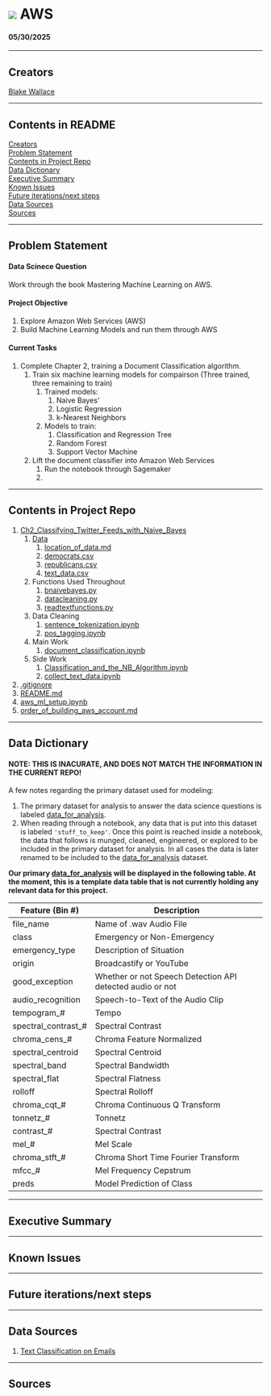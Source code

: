 # ![](https://github.com/BlakeWallace/AWS) AWS
#### 05/30/2025

---

<a id='creators'></a>

## Creators
  
[Blake Wallace](https://www.linkedin.com/in/blake-wallace)  

---

## Contents in README
[Creators](#creators)  
[Problem Statement](#problem-statement)  
[Contents in Project Repo](#repo-content)  
[Data Dictionary](#data-dictionary)  
[Executive Summary](#executive-summary)  
[Known Issues](#known-issues)  
[Future iterations/next steps](#next-steps)  
[Data Sources](#data-sources)  
[Sources](#sources)

---

<a id='problem-statement'></a>

## Problem Statement

#### Data Scinece Question

Work through the book Mastering Machine Learning on AWS.  

#### Project Objective

1. Explore Amazon Web Services (AWS)  
1. Build Machine Learning Models and run them through AWS  

#### Current Tasks

1. Complete Chapter 2, training a Document Classification algorithm.  
    1. Train six machine learning models for compairson (Three trained, three remaining to train)  
        1. Trained models:  
            1. Naive Bayes'  
            1. Logistic Regression  
            1. k-Nearest Neighbors  
        1. Models to train:  
            1. Classification and Regression Tree  
            1. Random Forest  
            1. Support Vector Machine
    1. Lift the document classifier into Amazon Web Services  
        1. Run the notebook through Sagemaker
        1. 

---

<a id='repo-content'></a>

## Contents in Project Repo
1. [Ch2_Classifying_Twitter_Feeds_with_Naive_Bayes](https://github.com/BlakeWallace/AWS/tree/master/Ch2_Classifying_Twitter_Feeds_with_Naive_Bayes)  
    1. [Data](https://github.com/BlakeWallace/AWS/tree/master/Ch2_Classifying_Twitter_Feeds_with_Naive_Bayes/data)  
        1. [location_of_data.md](https://github.com/BlakeWallace/AWS/blob/master/Ch2_Classifying_Twitter_Feeds_with_Naive_Bayes/data/location_of_data.md) 
        1. [democrats.csv](https://github.com/BlakeWallace/AWS/blob/master/Ch2_Classifying_Twitter_Feeds_with_Naive_Bayes/data/democrats.csv)
        1. [republicans.csv](https://github.com/BlakeWallace/AWS/blob/master/Ch2_Classifying_Twitter_Feeds_with_Naive_Bayes/data/republicans.csv)
        1. [text_data.csv](https://github.com/BlakeWallace/AWS/blob/master/Ch2_Classifying_Twitter_Feeds_with_Naive_Bayes/data/text_data.csv)
    1. Functions Used Throughout  
        1. [bnaivebayes.py](https://github.com/BlakeWallace/AWS/blob/master/Ch2_Classifying_Twitter_Feeds_with_Naive_Bayes/bnaivebayes.py)  
        1. [datacleaning.py](https://github.com/BlakeWallace/AWS/blob/master/Ch2_Classifying_Twitter_Feeds_with_Naive_Bayes/datacleaning.py)  
        1. [readtextfunctions.py](https://github.com/BlakeWallace/AWS/blob/master/Ch2_Classifying_Twitter_Feeds_with_Naive_Bayes/readtextfunctions.py)  
    1. Data Cleaning  
        1. [sentence_tokenization.ipynb](https://github.com/BlakeWallace/AWS/blob/master/Ch2_Classifying_Twitter_Feeds_with_Naive_Bayes/sentence_tokenization.ipynb)  
        1. [pos_tagging.ipynb](https://github.com/BlakeWallace/AWS/blob/master/Ch2_Classifying_Twitter_Feeds_with_Naive_Bayes/pos_tagging.ipynb)  
    1. Main Work  
        1. [document_classification.ipynb](https://github.com/BlakeWallace/AWS/blob/master/Ch2_Classifying_Twitter_Feeds_with_Naive_Bayes/document_classification.ipynb)  
    1. Side Work
        1. [Classification_and_the_NB_Algorithm.ipynb](https://github.com/BlakeWallace/AWS/blob/master/Ch2_Classifying_Twitter_Feeds_with_Naive_Bayes/Classification_and_the_NB_Algorithm.ipynb)  
        1. [collect_text_data.ipynb](https://github.com/BlakeWallace/AWS/blob/master/Ch2_Classifying_Twitter_Feeds_with_Naive_Bayes/collect_text_data.ipynb)  
1. [.gitignore](https://github.com/BlakeWallace/AWS/blob/master/.gitignore)  
1. [README.md](https://github.com/BlakeWallace/AWS/blob/master/README.md)  
1. [aws_ml_setup.ipynb](https://github.com/BlakeWallace/AWS/blob/master/aws_ml_setup.ipynb)  
1. [order_of_building_aws_account.md](https://github.com/BlakeWallace/AWS/blob/master/order_of_building_aws_account.md)  
---

<a id='data-dictionary'></a>

## Data Dictionary

#### NOTE: THIS IS INACURATE, AND DOES NOT MATCH THE INFORMATION IN THE CURRENT REPO!
A few notes regarding the primary dataset used for modeling:
1. The primary dataset for analysis to answer the data science questions is labeled [data_for_analysis](https://github.com/BlakeWallace/Project_Pigskin/blob/master/Data/data_for_analysis.csv).  
1. When reading through a notebook, any data that is put into this dataset is labeled `'stuff_to_keep'`.  Once this point is reached inside a notebook, the data that follows is munged, cleaned, engineered, or explored to be included in the primary dataset for analysis.  In all cases the data is later renamed to be included to the [data_for_analysis](https://github.com/BlakeWallace/Project_Pigskin/blob/master/Data/data_for_analysis.csv) dataset.

**Our primary [data_for_analysis](https://github.com/BlakeWallace/AWS/blob/master/Data/data_for_analysis.csv) will be displayed in the following table.  At the moment, this is a template data table that is not currently holding any relevant data for this project.**

<div align="left"> 
    
|Feature (Bin #)|Description|
|---|---|
file_name|Name of .wav Audio File
class|Emergency or Non-Emergency
emergency_type|Description of Situation
origin|Broadcastify or YouTube
good_exception|Whether or not Speech Detection API detected audio or not
audio_recognition|Speech-to-Text of the Audio Clip
tempogram_#|Tempo
spectral_contrast_#|Spectral Contrast
chroma_cens_#|Chroma Feature Normalized
spectral_centroid|Spectral Centroid
spectral_band|Spectral Bandwidth
spectral_flat|Spectral Flatness
rolloff|Spectral Rolloff
chroma_cqt_#|Chroma Continuous Q Transform
tonnetz_#|Tonnetz
contrast_#|Spectral Contrast
mel_#|Mel Scale
chroma_stft_#|Chroma Short Time Fourier Transform
mfcc_#|Mel Frequency Cepstrum
preds|Model Prediction of Class

</div>

---

<a id='executive-summary'></a>

## Executive Summary



---

<a id='known-issues'></a>

## Known Issues



---

<a id='next-steps'></a>

## Future iterations/next steps



---

<a id='data-sources'></a>

## Data Sources

1. [Text Classification on Emails](https://www.kaggle.com/datasets/dipankarsrirag/topic-modelling-on-emails)   
  
---

<a id='sources'></a>

## Sources

